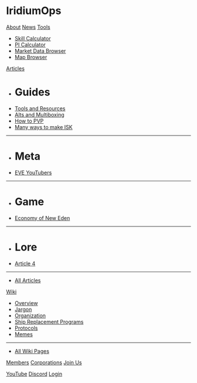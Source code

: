 # IridiumOps

[About](/index.md)
[News](/news/index.md)
[Tools]()

  * [Skill Calculator](/tools/skill_calc.md)
  * [PI Calculator](/tools/pi_calc.md)
  * [Market Data Browser](/tools/market_browser.md)
  * [Map Browser](/tools/map_app.md)

[Articles]()

  * # Guides
  * [Tools and Resources](/articles/tools.md)
  * [Alts and Multiboxing](/articles/alts_and_multiboxing.md)
  * [How to PVP](/articles/pvp_101.md)
  * [Many ways to make ISK](/articles/isk_making_101.md)
----
  * # Meta
  * [EVE YouTubers](/articles/youtube.md)
- - - -
  * # Game
  * [Economy of New Eden](/articles/economy_of_new_eden.md)
----
  * # Lore
  * [Article 4](/articles/article_4.md)
----
  * [All Articles](/articles/index.md)

[Wiki]()

  * [Overview](/wiki/overview.md)
  * [Jargon](/wiki/jargon.md)
  * [Organization](/wiki/organization.md)
  * [Ship Replacement Programs](/wiki/srp.md)
  * [Protocols](/wiki/protocols.md)
  * [Memes](/wiki/memes.md)
----
  * [All Wiki Pages](/wiki/index.md)

[Members](/members.md)
[Corporations](/corporations.md)
[Join Us](/join.md)

[YouTube](http://www.youtube.com/channel/UChBHEuPyKPHYzKf6kMhrRBA/)
[Discord](https://discord.gg/RcuH9HK)
[Login](https://seat.iridiumops.uk.to/)